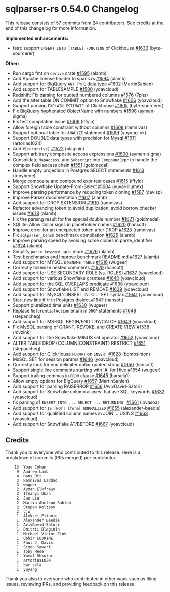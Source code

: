<!--
Licensed to the Apache Software Foundation (ASF) under one
or more contributor license agreements.  See the NOTICE file
distributed with this work for additional information
regarding copyright ownership.  The ASF licenses this file
to you under the Apache License, Version 2.0 (the
"License"); you may not use this file except in compliance
with the License.  You may obtain a copy of the License at

  http://www.apache.org/licenses/LICENSE-2.0

Unless required by applicable law or agreed to in writing,
software distributed under the License is distributed on an
"AS IS" BASIS, WITHOUT WARRANTIES OR CONDITIONS OF ANY
KIND, either express or implied.  See the License for the
specific language governing permissions and limitations
under the License.
-->

# sqlparser-rs 0.54.0 Changelog

This release consists of 57 commits from 24 contributors. See credits at the end of this changelog for more information.

**Implemented enhancements:**

- feat: support `INSERT INTO [TABLE] FUNCTION` of Clickhouse [#1633](https://github.com/apache/datafusion-sqlparser-rs/pull/1633) (byte-sourcerer)

**Other:**

- Run cargo fmt on `derive` crate [#1595](https://github.com/apache/datafusion-sqlparser-rs/pull/1595) (alamb)
- Add Apache license header to spans.rs [#1594](https://github.com/apache/datafusion-sqlparser-rs/pull/1594) (alamb)
- Add support for BigQuery `ANY TYPE` data type [#1602](https://github.com/apache/datafusion-sqlparser-rs/pull/1602) (MartinSahlen)
- Add support for TABLESAMPLE [#1580](https://github.com/apache/datafusion-sqlparser-rs/pull/1580) (yoavcloud)
- Redshift: Fix parsing for quoted numbered columns [#1576](https://github.com/apache/datafusion-sqlparser-rs/pull/1576) (7phs)
- Add the alter table ON COMMIT option to Snowflake [#1606](https://github.com/apache/datafusion-sqlparser-rs/pull/1606) (yoavcloud)
- Support parsing `EXPLAIN ESTIMATE` of Clickhouse [#1605](https://github.com/apache/datafusion-sqlparser-rs/pull/1605) (byte-sourcerer)
- Fix BigQuery hyphenated ObjectName with numbers [#1598](https://github.com/apache/datafusion-sqlparser-rs/pull/1598) (ayman-sigma)
- Fix test compilation issue [#1609](https://github.com/apache/datafusion-sqlparser-rs/pull/1609) (iffyio)
- Allow foreign table constraint without columns [#1608](https://github.com/apache/datafusion-sqlparser-rs/pull/1608) (ramnivas)
- Support optional table for `ANALYZE` statement [#1599](https://github.com/apache/datafusion-sqlparser-rs/pull/1599) (yuyang-ok)
- Support DOUBLE data types with precision for Mysql [#1611](https://github.com/apache/datafusion-sqlparser-rs/pull/1611) (artorias1024)
- Add `#[recursive]` [#1522](https://github.com/apache/datafusion-sqlparser-rs/pull/1522) (blaginin)
- Support arbitrary composite access expressions [#1600](https://github.com/apache/datafusion-sqlparser-rs/pull/1600) (ayman-sigma)
- Consolidate `MapAccess`, and `Subscript` into `CompoundExpr` to handle the complex field access chain  [#1551](https://github.com/apache/datafusion-sqlparser-rs/pull/1551) (goldmedal)
- Handle empty projection in Postgres SELECT  statements [#1613](https://github.com/apache/datafusion-sqlparser-rs/pull/1613) (tobyhede)
- Merge composite and compound expr test cases [#1615](https://github.com/apache/datafusion-sqlparser-rs/pull/1615) (iffyio)
- Support Snowflake Update-From-Select [#1604](https://github.com/apache/datafusion-sqlparser-rs/pull/1604) (yuval-illumex)
- Improve parsing performance by reducing token cloning [#1587](https://github.com/apache/datafusion-sqlparser-rs/pull/1587) (davisp)
- Improve Parser documentation [#1617](https://github.com/apache/datafusion-sqlparser-rs/pull/1617) (alamb)
- Add support for DROP EXTENSION [#1610](https://github.com/apache/datafusion-sqlparser-rs/pull/1610) (ramnivas)
- Refactor advancing token to avoid duplication, avoid borrow checker issues [#1618](https://github.com/apache/datafusion-sqlparser-rs/pull/1618) (alamb)
- Fix the parsing result for the special double number [#1621](https://github.com/apache/datafusion-sqlparser-rs/pull/1621) (goldmedal)
- SQLite: Allow dollar signs in placeholder names [#1620](https://github.com/apache/datafusion-sqlparser-rs/pull/1620) (hansott)
- Improve error for an unexpected token after DROP [#1623](https://github.com/apache/datafusion-sqlparser-rs/pull/1623) (ramnivas)
- Fix `sqlparser_bench` benchmark compilation [#1625](https://github.com/apache/datafusion-sqlparser-rs/pull/1625) (alamb)
- Improve parsing speed by avoiding some clones in parse_identifier [#1624](https://github.com/apache/datafusion-sqlparser-rs/pull/1624) (alamb)
- Simplify `parse_keyword_apis` more [#1626](https://github.com/apache/datafusion-sqlparser-rs/pull/1626) (alamb)
- Test benchmarks and Improve benchmark README.md [#1627](https://github.com/apache/datafusion-sqlparser-rs/pull/1627) (alamb)
- Add support for MYSQL's `RENAME TABLE` [#1616](https://github.com/apache/datafusion-sqlparser-rs/pull/1616) (wugeer)
- Correctly tokenize nested comments [#1629](https://github.com/apache/datafusion-sqlparser-rs/pull/1629) (hansott)
- Add support for USE SECONDARY ROLE (vs. ROLES) [#1637](https://github.com/apache/datafusion-sqlparser-rs/pull/1637) (yoavcloud)
- Add support for various Snowflake grantees [#1640](https://github.com/apache/datafusion-sqlparser-rs/pull/1640) (yoavcloud)
- Add support for the SQL OVERLAPS predicate [#1638](https://github.com/apache/datafusion-sqlparser-rs/pull/1638) (yoavcloud)
- Add support for Snowflake LIST and REMOVE [#1639](https://github.com/apache/datafusion-sqlparser-rs/pull/1639) (yoavcloud)
- Add support for MySQL's INSERT INTO ... SET syntax [#1641](https://github.com/apache/datafusion-sqlparser-rs/pull/1641) (yoavcloud)
- Start new line if \r in Postgres dialect [#1647](https://github.com/apache/datafusion-sqlparser-rs/pull/1647) (hansott)
- Support pluralized time units [#1630](https://github.com/apache/datafusion-sqlparser-rs/pull/1630) (wugeer)
- Replace `ReferentialAction` enum in `DROP` statements [#1648](https://github.com/apache/datafusion-sqlparser-rs/pull/1648) (stepancheg)
- Add support for MS-SQL BEGIN/END TRY/CATCH [#1649](https://github.com/apache/datafusion-sqlparser-rs/pull/1649) (yoavcloud)
- Fix MySQL parsing of GRANT, REVOKE, and CREATE VIEW [#1538](https://github.com/apache/datafusion-sqlparser-rs/pull/1538) (mvzink)
- Add support for the Snowflake MINUS set operator [#1652](https://github.com/apache/datafusion-sqlparser-rs/pull/1652) (yoavcloud)
- ALTER TABLE DROP {COLUMN|CONSTRAINT} RESTRICT [#1651](https://github.com/apache/datafusion-sqlparser-rs/pull/1651) (stepancheg)
- Add support for ClickHouse `FORMAT` on `INSERT` [#1628](https://github.com/apache/datafusion-sqlparser-rs/pull/1628) (bombsimon)
- MsSQL SET for session params [#1646](https://github.com/apache/datafusion-sqlparser-rs/pull/1646) (yoavcloud)
- Correctly look for end delimiter dollar quoted string [#1650](https://github.com/apache/datafusion-sqlparser-rs/pull/1650) (hansott)
- Support single line comments starting with '#' for Hive [#1654](https://github.com/apache/datafusion-sqlparser-rs/pull/1654) (wugeer)
- Support trailing commas in `FROM` clause [#1645](https://github.com/apache/datafusion-sqlparser-rs/pull/1645) (barsela1)
- Allow empty options for BigQuery [#1657](https://github.com/apache/datafusion-sqlparser-rs/pull/1657) (MartinSahlen)
- Add support for parsing RAISERROR [#1656](https://github.com/apache/datafusion-sqlparser-rs/pull/1656) (AvivDavid-Satori)
- Add support for Snowflake column aliases that use SQL keywords [#1632](https://github.com/apache/datafusion-sqlparser-rs/pull/1632) (yoavcloud)
- fix parsing of `INSERT INTO ... SELECT ... RETURNING ` [#1661](https://github.com/apache/datafusion-sqlparser-rs/pull/1661) (lovasoa)
- Add support for `IS [NOT] [form] NORMALIZED` [#1655](https://github.com/apache/datafusion-sqlparser-rs/pull/1655) (alexander-beedie)
- Add support for qualified column names in JOIN ... USING [#1663](https://github.com/apache/datafusion-sqlparser-rs/pull/1663) (yoavcloud)
- Add support for Snowflake AT/BEFORE [#1667](https://github.com/apache/datafusion-sqlparser-rs/pull/1667) (yoavcloud)

## Credits

Thank you to everyone who contributed to this release. Here is a breakdown of commits (PRs merged) per contributor.

```
    13	Yoav Cohen
     9	Andrew Lamb
     4	Hans Ott
     3	Ramnivas Laddad
     3	wugeer
     2	Ayman Elkfrawy
     2	Ifeanyi Ubah
     2	Jax Liu
     2	Martin Abelson Sahlen
     2	Stepan Koltsov
     2	cjw
     1	Aleksei Piianin
     1	Alexander Beedie
     1	AvivDavid-Satori
     1	Dmitrii Blaginin
     1	Michael Victor Zink
     1	Ophir LOJKINE
     1	Paul J. Davis
     1	Simon Sawert
     1	Toby Hede
     1	Yuval Shkolar
     1	artorias1024
     1	bar sela
     1	yuyang
```

Thank you also to everyone who contributed in other ways such as filing issues, reviewing PRs, and providing feedback on this release.

